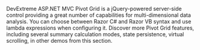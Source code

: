 DevExtreme ASP.NET MVC Pivot Grid is a jQuery-powered server-side control providing a great number of capabilities for multi-dimensional data analysis. You can choose between Razor C\# and Razor VB syntax and use lambda expressions when configuring it. Discover more Pivot Grid features, including several summary calculation modes, state persistence, virtual scrolling, in other demos from this section.